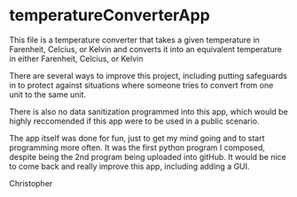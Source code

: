 # temperatureConverterApp
This file is a temperature converter that takes a given temperature in Farenheit, Celcius, or Kelvin and converts it into an equivalent
temperature in either Farenheit, Celcius, or Kelvin

There are several ways to improve this project, including putting safeguards in to protect against situations where someone tries to convert
from one unit to the same unit.

There is also no data sanitization programmed into this app, which would be highly reccomended if this app were to be used in a public scenario.

The app itself was done for fun, just to get my mind going and to start programming more often.  It was the first python program I composed, despite
being the 2nd program being uploaded into gitHub.  It would be nice to come back and really improve this app, including adding a GUI.  

Christopher
